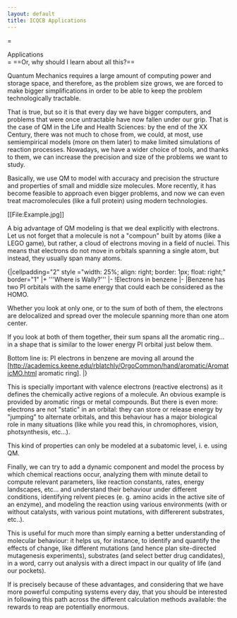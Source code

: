 ```yaml
---
layout: default
title: ICQCB Applications
---
```


=<div class="center" style="width:auto; margin-left:auto; margin-right:auto;">Applications</div>=
==Or, why should I learn about all this?==

Quantum Mechanics requires a large amount of computing power and storage space, and therefore, as the problem size grows, we are forced to make bigger simplifications in order to be able to keep the problem technologically tractable.

That is true, but so it is that every day we have bigger computers, and problems that were once untractable have now fallen under our grip. That is the case of QM in the Life and Health Sciences: by the end of the XX Century, there was not much to chose from, we could, at most, use semiempirical models (more on them later) to make limited simulations of reaction processes. Nowadays, we have a wider choice of tools, and thanks to them, we can increase the precision and size of the problems we want to study.

Basically, we use QM to model with accuracy and precision the structure and properties of small and middle size molecules. More recently, it has become feasible to approach even bigger problems, and now we can even treat macromolecules (like a full protein) using modern technologies.

[[File:Example.jpg]]

A big advantage of QM modeling is that we deal explicitly with electrons. Let us not forget that a molecule is not a "compoun" built by atoms (like a LEGO game), but rather, a cloud of electrons moving in a field of nuclei. This means that electrons do not move in orbitals spanning a single atom, but instead, they usually span many atoms.

{|cellpadding="2" style ="width: 25%; align: right; border: 1px; float: right;" border="1"
|+ '''Where is Wally?'''
|-
!Electrons in benzene
|-
|Benzene has two PI orbitals with the same energy that could each be considered as the HOMO. 

Whether you look at only one, or to the sum of both of them, the electrons are delocalized and spread over the molecule spanning more than one atom center. 

If you look at both of them together, their sum spans all the aromatic ring... in a shape that is similar to the lower energy PI orbital just below them. 

Bottom line is: PI electrons in benzene are moving all around the [http://academics.keene.edu/rblatchly/OrgoCommon/hand/aromatic/AromaticMO.html aromatic ring]. 
|}


This is specially important with valence electrons (reactive electrons) as it defines the chemically active regions of a molecule. An obvious example is provided by aromatic rings or metal compounds. But there is even more: electrons are not "static" in an orbital: they can store or release energy by "jumping" to alternate orbitals, and this behaviour has a major biological role in many situations (like while you read this, in chromophores, vision, photsynthesis, etc...).

This kind of properties can only be modeled at a subatomic level, i. e.  using QM.

Finally, we can try to add a dynamic component and model the process by which chemical reactions occur, analyzing them with minute detail to compute relevant parameters, like reaction constants, rates, energy landscapes, etc... and understand their behaviour under different conditions, identifying relvent pieces (e. g. amino acids in the active site of an enzyme), and modeling the reaction using various environments (with or without catalysts, with various point mutations, with differerent substrates, etc..).

This is useful for much more than simply earning a better understanding of molecular behaviour: it helps us, for instance, to identify and quantify the effects of change, like different mutations (and hence plan site-directed mutagenesis experiments), substrates (and select better drug candidates), in a word, carry out analysis with a direct impact in our quality of life (and our pockets).

If is precisely because of these advantages, and considering that we have more powerful computing systems every day, that you should be interested in following this path across the different calculation methods available: the rewards to reap are potentially enormous.
